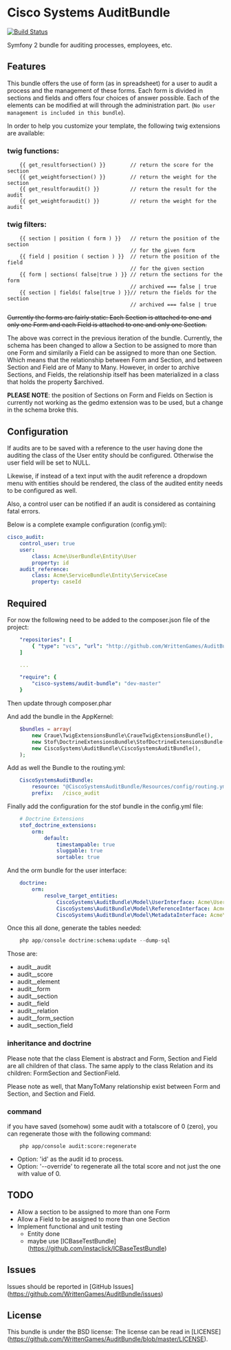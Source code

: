 Cisco Systems AuditBundle
=========================

[![Build Status](https://travis-ci.org/WrittenGames/AuditBundle.png?branch=master)](https://travis-ci.org/WrittenGames/AuditBundle)

Symfony 2 bundle for auditing processes, employees, etc.

## Features

This bundle offers the use of form (as in spreadsheet) for a user to audit a
process and the management of these forms. Each form is divided in sections and
fields and offers four choices of answer possible. Each of the elements can be
modified at will through the administration part. (`No user management is
included in this bundle`).

In order to help you customize your template, the following twig extensions are available:

### twig functions:
```twig
    {{ get_resultforsection() }}        // return the score for the section
    {{ get_weightforsection() }}        // return the weight for the section
    {{ get_resultforaudit() }}          // return the result for the audit
    {{ get_weightforaudit() }}          // return the weight for the audit
```
### twig filters:
```twig
    {{ section | position ( form ) }}   // return the position of the section
                                        // for the given form
    {{ field | position ( section ) }}  // return the position of the field
                                        // for the given section
    {{ form | sections( false|true ) }} // return the sections for the form
                                        // archived === false | true
    {{ section | fields( false|true ) }}// return the fields for the section
                                        // archived === false | true
```

~~Currently the forms are fairly static: Each Section is attached to one and only one
Form and each Field is attached to one and only one Section.~~

The above was correct in the previous iteration of the bundle. Currently, the schema
has been changed to allow a Section to be assigned to more than one Form and
similarily a Field can be assigned to more than one Section. Which means that
the relationship between Form and Section, and between Section and Field are of
Many to Many. However, in order to archive Sections, and Fields, the relationship
itself has been materialized in a class that holds the property $archived.

__PLEASE NOTE__: the position of Sections on Form and Fields on Section is currently
not working as the gedmo extension was to be used, but a change in the schema
broke this.

## Configuration

If audits are to be saved with a reference to the user having done the auditing
the class of the User entity should be configured. Otherwise the user field will
be set to NULL.

Likewise, if instead of a text input with the audit reference a dropdown menu
with entities should be rendered, the class of the audited entity needs to be
configured as well.

Also, a control user can be notified if an audit is considered as containing
fatal errors.

Below is a complete example configuration (config.yml):

```yaml
cisco_audit:
    control_user: true
    user:
        class: Acme\UserBundle\Entity\User
        property: id
    audit_reference:
        class: Acme\ServiceBundle\Entity\ServiceCase
        property: caseId
```

## Required

For now the following need to be added to the composer.json file of the project:

```yaml
    "repositories": [
        { "type": "vcs", "url": "http://github.com/WrittenGames/AuditBundle" }
    ]

    ...

    "require": {
        "cisco-systems/audit-bundle": "dev-master"
    }
```
Then update through composer.phar

And add the bundle in the AppKernel:

```php
    $bundles = array(
        new Craue\TwigExtensionsBundle\CraueTwigExtensionsBundle(),
        new Stof\DoctrineExtensionsBundle\StofDoctrineExtensionsBundle(),
        new CiscoSystems\AuditBundle\CiscoSystemsAuditBundle(),
    );
```

Add as well the Bundle to the routing.yml:

```yaml
    CiscoSystemsAuditBundle:
        resource: "@CiscoSystemsAuditBundle/Resources/config/routing.yml"
        prefix:   /cisco_audit
```

Finally add the configuration for the stof bundle in the config.yml file:

```yaml
    # Doctrine Extensions
    stof_doctrine_extensions:
        orm:
            default:
                timestampable: true
                sluggable: true
                sortable: true
```

And the orm bundle for the user interface:

```yaml
    doctrine:
        orm:
            resolve_target_entities:
                CiscoSystems\AuditBundle\Model\UserInterface: Acme\UserBundle\Entity\User
                CiscoSystems\AuditBundle\Model\ReferenceInterface: Acme\UserBundle\Entity\Reference
                CiscoSystems\AuditBundle\Model\MetadataInterface: Acme\AuditBundle\Entity\Metadata
```

Once this all done, generate the tables needed:

```php
    php app/console doctrine:schema:update --dump-sql
```

Those are:

* audit__audit
* audit__score
* audit__element
* audit__form
* audit__section
* audit__field
* audit__relation
* audit__form_section
* audit__section_field

### inheritance and doctrine

Please note that the class Element is abstract and Form, Section and Field are
all children of that class. The same apply to the class Relation and its children:
FormSection and SectionField.

Please note as well, that ManyToMany relationship exist between Form and Section,
and Section and Field.

### command

if you have saved (somehow) some audit with a totalscore of 0 (zero), you can regenerate those
with the following command:

```
    php app/console audit:score:regenerate
```
 * Option: 'id' as the audit id to process.
 * Option: '--override' to regenerate all the total score and not just the one with value of 0.

## TODO

 * Allow a section to be assigned to more than one Form
 * Allow a Field to be assigned to more than one Section
 * Implement functional and unit testing
    * Entity done
    * maybe use [ICBaseTestBundle] (https://github.com/instaclick/ICBaseTestBundle)

## Issues

Issues should be reported in [GitHub Issues] (https://github.com/WrittenGames/AuditBundle/issues)

## License

This bundle is under the BSD license: The license can be read in [LICENSE] (https://github.com/WrittenGames/AuditBundle/blob/master/LICENSE).
